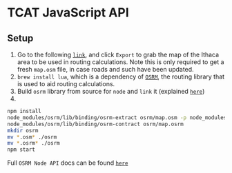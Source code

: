 # TCAT JavaScript API

## Setup

1. Go to the following [`link`](http://www.openstreetmap.org/export#map=13/42.4510/-76.4967), and
click `Export` to grab the map of the Ithaca area to be used in routing calculations.
Note this is only required to get a fresh `map.osm` file, in case roads and such have
been updated.
2. `brew install lua`, which is a dependency of [`OSRM`](http://project-osrm.org/),
the routing library that is used to aid routing calculations.
3. Build `osrm` library from source for `node` and `link` it (explained [`here`](https://github.com/Project-OSRM/osrm-backend/issues/4432#issuecomment-324790814))
4.
````bash
npm install
node_modules/osrm/lib/binding/osrm-extract osrm/map.osm -p node_modules/osrm/profiles/foot.lua
node_modules/osrm/lib/binding/osrm-contract osrm/map.osrm
mkdir osrm
mv *.osm* ./osrm
mv *.osrm* ./osrm
npm start
````

Full `OSRM Node API` docs can be found [`here`](https://github.com/Project-OSRM/osrm-backend/blob/HEAD/docs/nodejs/api.md)
